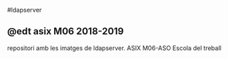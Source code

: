 #ldapserver
## @edt asix M06 2018-2019

repositori amb les imatges de ldapserver.
ASIX M06-ASO Escola del treball 
